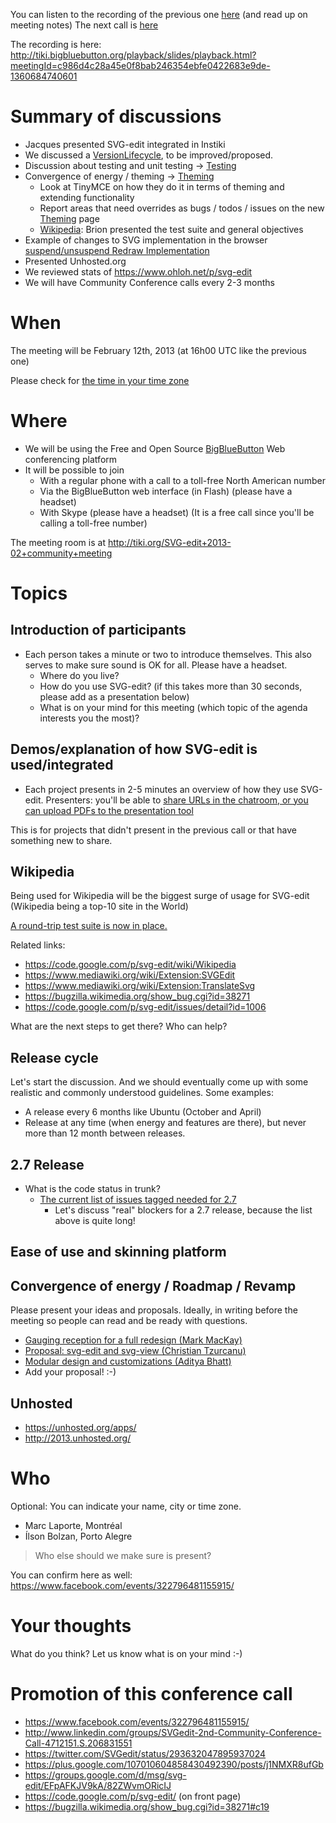 You can listen to the recording of the previous one [here](CommunityConferenceCall.md) (and read up on meeting notes)
The next call is [here](CommunityConferenceCall3.md)


The recording is here: http://tiki.bigbluebutton.org/playback/slides/playback.html?meetingId=c986d4c28a45e0f8bab246354ebfe0422683e9de-1360684740601


# Summary of discussions #
  * Jacques presented SVG-edit integrated in Instiki
  * We discussed a [VersionLifecycle](VersionLifecycle.md), to be improved/proposed.
  * Discussion about testing and unit testing -> [Testing](Testing.md)
  * Convergence of energy / theming -> [Theming](Theming.md)
    * Look at TinyMCE on how they do it in terms of theming and extending functionality
    * Report areas that need overrides as bugs / todos / issues on the new [Theming](Theming.md) page
    * [Wikipedia](Wikipedia.md): Brion presented the test suite and general objectives
  * Example of changes to SVG implementation in the browser [suspend/unsuspend Redraw Implementation](http://dschulze.com/blog/articles/4/efficient-redrawing-on-svg-or-why-suspendredraw-is-a-lie)
  * Presented Unhosted.org
  * We reviewed stats of https://www.ohloh.net/p/svg-edit
  * We will have Community Conference calls every 2-3 months

# When #
The meeting will be February 12th, 2013 (at 16h00 UTC like the previous one)

Please check for [the time in your time zone](http://www.timeanddate.com/worldclock/fixedtime.html?iso=20130212T1600)



# Where #
  * We will be using the Free and Open Source [BigBlueButton](http://bigbluebutton.org/) Web conferencing platform
  * It will be possible to join
    * With a regular phone with a call to a toll-free North American number
    * Via the BigBlueButton web interface (in Flash) (please have a headset)
    * With Skype (please have a headset) (It is a free call since you'll be calling a toll-free number)

The meeting room is at http://tiki.org/SVG-edit+2013-02+community+meeting


# Topics #
## Introduction of participants ##
  * Each person takes a minute or two to introduce themselves. This also serves to make sure sound is OK for all. Please have a headset.
    * Where do you live?
    * How do you use SVG-edit? (if this takes more than 30 seconds, please add as a presentation below)
    * What is on your mind for this meeting (which topic of the agenda interests you the most)?

## Demos/explanation of how SVG-edit is used/integrated ##
  * Each project presents in 2-5 minutes an overview of how they use SVG-edit. Presenters: you'll be able to [share URLs in the chatroom, or you can upload PDFs to the presentation tool](http://www.bigbluebutton.org/overview/)

This is for projects that didn't present in the previous call or that have something new to share.


## Wikipedia ##
Being used for Wikipedia will be the biggest surge of usage for SVG-edit (Wikipedia being a top-10 site in the World)

[A round-trip test suite is now in place.](https://groups.google.com/forum/#!topic/svg-edit/SfTVM4OPXiA/discussion)

Related links:
  * https://code.google.com/p/svg-edit/wiki/Wikipedia
  * https://www.mediawiki.org/wiki/Extension:SVGEdit
  * https://www.mediawiki.org/wiki/Extension:TranslateSvg
  * https://bugzilla.wikimedia.org/show_bug.cgi?id=38271
  * https://code.google.com/p/svg-edit/issues/detail?id=1006

What are the next steps to get there?
Who can help?

## Release cycle ##
Let's start the discussion. And we should eventually come up with some realistic and commonly understood guidelines.
Some examples:
  * A release every 6 months like Ubuntu (October and April)
  * Release at any time (when energy and features are there), but never more than 12 month between releases.

## 2.7 Release ##
  * What is the code status in trunk?
    * [The current list of issues tagged needed for 2.7](https://code.google.com/p/svg-edit/issues/list?can=2&q=NeededFor%3D2.7)
      * Let's discuss "real" blockers for a 2.7 release, because the list above is quite long!


## Ease of use and skinning platform ##



## Convergence of energy / Roadmap / Revamp ##
Please present your ideas and proposals. Ideally, in writing before the meeting so people can read and be ready with questions.

  * [Gauging reception for a full redesign (Mark MacKay)](https://groups.google.com/d/topic/svg-edit/MvAHo1-4xpU/discussion)
  * [Proposal: svg-edit and svg-view (Christian Tzurcanu)](https://groups.google.com/d/topic/svg-edit/O1XLHrLZLYg/discussion)
  * [Modular design and customizations (Aditya Bhatt)](https://groups.google.com/d/topic/svg-edit/aua4-cy8hvI/discussion)
  * Add your proposal! :-)


## Unhosted ##
  * https://unhosted.org/apps/
  * http://2013.unhosted.org/

# Who #
Optional: You can indicate your name, city or time zone.

  * Marc Laporte, Montréal
  * Ílson Bolzan, Porto Alegre

> Who else should we make sure is present?

You can confirm here as well:
https://www.facebook.com/events/322796481155915/


# Your thoughts #
What do you think? Let us know what is on your mind :-)


# Promotion of this conference call #
  * https://www.facebook.com/events/322796481155915/
  * http://www.linkedin.com/groups/SVGedit-2nd-Community-Conference-Call-4712151.S.206831551
  * https://twitter.com/SVGedit/status/293632047895937024
  * https://plus.google.com/107010604858430492390/posts/j1NMXR8ufGb
  * https://groups.google.com/d/msg/svg-edit/EFpAFKJV9kA/82ZWvmORicIJ
  * https://code.google.com/p/svg-edit/ (on front page)
  * https://bugzilla.wikimedia.org/show_bug.cgi?id=38271#c19